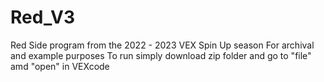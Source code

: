# Red_V3

Red Side program from the 2022 - 2023 VEX Spin Up season
For archival and example purposes
To run simply download zip folder and go to "file" amd "open" in VEXcode
